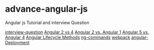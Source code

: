 # advance-angular-js

Angular js Tutorial and interview Question

[interview-question]()
[Angular 2 vs 4]()
[Angular 2 vs. Angular 1]()
[Angular 5 vs. Angular 4]()
[Angular Lifecycle Methods]()
[ng-commands]()
[webpack]()
[angular-Deployment]()
